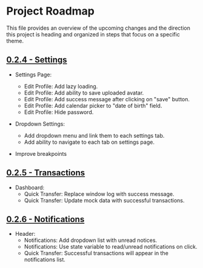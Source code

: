 # Project Roadmap

This file provides an overview of the upcoming changes and the direction this project is heading and organized in steps that focus on a specific theme.

## [0.2.4 - Settings]()
- Settings Page:
	- Edit Profile: Add lazy loading.
	- Edit Profile: Add ability to save uploaded avatar.
	- Edit Profile: Add success message after clicking on "save" button.
	- Edit Profile: Add calendar picker to "date of birth" field.
	- Edit Profile: Hide password.

- Dropdown Settings:
	- Add dropdown menu and link them to each settings tab.
	- Add ability to navigate to each tab on settings page.
- Improve breakpoints

## [0.2.5 - Transactions]()
- Dashboard:
	- Quick Transfer: Replace window log with success message.
	- Quick Transfer: Update mock data with successful transactions.

## [0.2.6 - Notifications]()
- Header:
	- Notifications: Add dropdown list with unread notices.
	- Notifications: Use state variable to read/unread notifications on click.
	- Quick Transfer: Successful transactions will appear in the notifications list.
